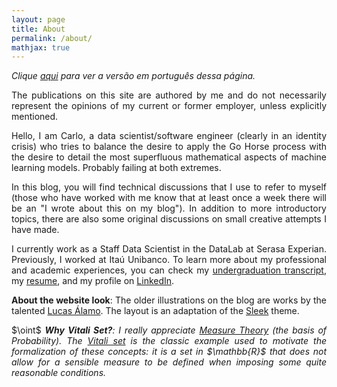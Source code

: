 ```yaml
---
layout: page
title: About
permalink: /about/
mathjax: true
---
```


<p><div align="justify"><i>Clique <a href="https://vitaliset.github.io/sobre/">aqui</a> para ver a versão em português dessa página.</i></div></p>

<p><div align="justify">The publications on this site are authored by me and do not necessarily represent the opinions of my current or former employer, unless explicitly mentioned.</div></p>

<p><div align="justify">Hello, I am Carlo, a data scientist/software engineer (clearly in an identity crisis) who tries to balance the desire to apply the Go Horse process with the desire to detail the most superfluous mathematical aspects of machine learning models. Probably failing at both extremes.</div></p>

<p><div align="justify">In this blog, you will find technical discussions that I use to refer to myself (those who have worked with me know that at least once a week there will be an "I wrote about this on my blog"). In addition to more introductory topics, there are also some original discussions on small creative attempts I have made.</div></p>

<p><div align="justify">I currently work as a Staff Data Scientist in the DataLab at Serasa Experian. Previously, I worked at Itaú Unibanco. To learn more about my professional and academic experiences, you can check my <a href="https://github.com/vitaliset/vitaliset.github.io/blob/master/carlo_bach_ufabc.pdf">undergraduation transcript</a>, my <a href="https://github.com/vitaliset/vitaliset.github.io/blob/master/carlo_cv.pdf">resume</a>, and my profile on <a href="https://www.linkedin.com/in/carlo-lemos">LinkedIn</a>.</div></p>

<p><div align="justify"><b>About the website look</b>: The older illustrations on the blog are works by the talented <a href="https://www.instagram.com/lucasalamoart/">Lucas Álamo</a>. The layout is an adaptation of the <a href="https://janczizikow.github.io/sleek/">Sleek</a> theme.</div></p>

<p><div align="justify">$\oint$ <i><b>Why Vitali Set?</b>: I really appreciate <a href="https://en.wikipedia.org/wiki/Measure_(mathematics)">Measure Theory</a> (the basis of Probability). The <a href="https://en.wikipedia.org/wiki/Vitali_set">Vitali set</a> is the classic example used to motivate the formalization of these concepts: it is a set in $\mathbb{R}$ that does not allow for a sensible measure to be defined when imposing some quite reasonable conditions.</i></div></p>
